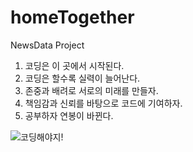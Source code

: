 # homeTogether
NewsData Project

1. 코딩은 이 곳에서 시작된다.
2. 코딩은 할수록 실력이 늘어난다.
3. 존중과 배려로 서로의 미래를 만들자.
4. 책임감과 신뢰를 바탕으로 코드에 기여하자.
5. 공부하자 연봉이 바뀐다.

![코딩해야지!](https://github.com/2022-SMRHD-DCX-Bigdata-8/homeTogether/assets/140788067/712aecb9-6160-42ed-94f6-d57cc7e225cb)



